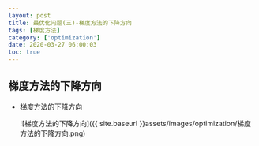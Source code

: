 ```yaml
---
layout: post
title: 最优化问题(三)-梯度方法的下降方向
tags: [梯度方法]
category: ['optimization']
date: 2020-03-27 06:00:03
toc: true
---
```


## 梯度方法的下降方向

- 梯度方法的下降方向

    ![梯度方法的下降方向]({{ site.baseurl }}assets/images/optimization/梯度方法的下降方向.png)
